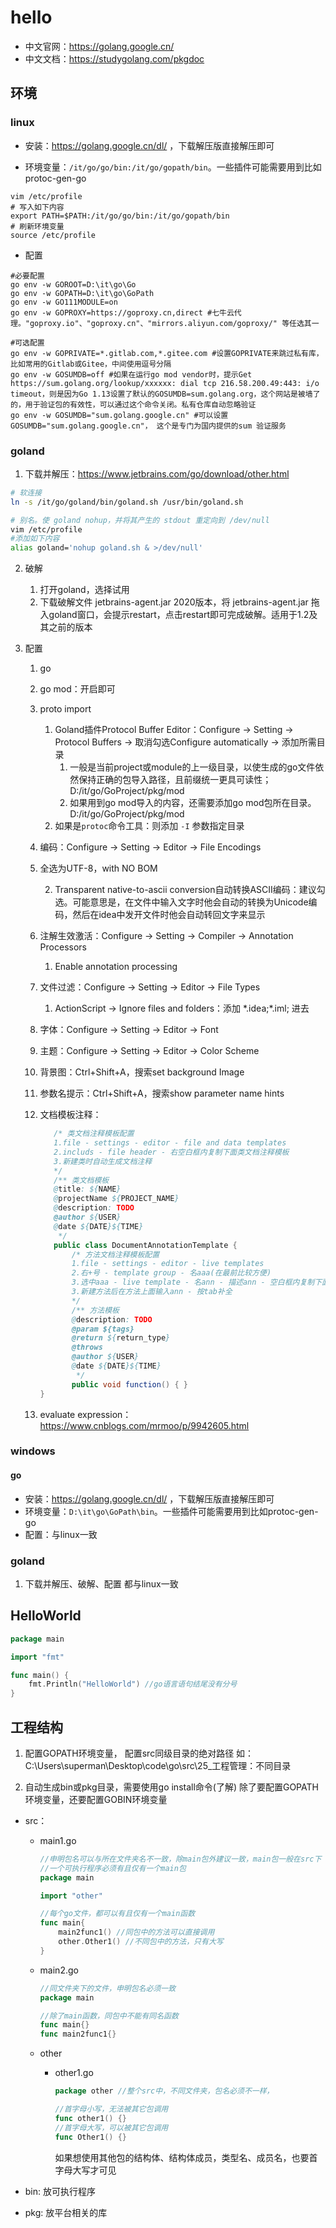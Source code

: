 # hello

- 中文官网：https://golang.google.cn/
- 中文文档：https://studygolang.com/pkgdoc

## 环境

### linux

- 安装：https://golang.google.cn/dl/ ，下载解压版直接解压即可



- 环境变量：`/it/go/go/bin:/it/go/gopath/bin`。一些插件可能需要用到比如protoc-gen-go

```shell
vim /etc/profile
# 写入如下内容
export PATH=$PATH:/it/go/go/bin:/it/go/gopath/bin
# 刷新环境变量
source /etc/profile
```

- 配置

```shell
#必要配置
go env -w GOROOT=D:\it\go\Go
go env -w GOPATH=D:\it\go\GoPath
go env -w GO111MODULE=on
go env -w GOPROXY=https://goproxy.cn,direct #七牛云代理。"goproxy.io"、"goproxy.cn"、"mirrors.aliyun.com/goproxy/" 等任选其一

#可选配置
go env -w GOPRIVATE=*.gitlab.com,*.gitee.com #设置GOPRIVATE来跳过私有库，比如常用的Gitlab或Gitee，中间使用逗号分隔
go env -w GOSUMDB=off #如果在运行go mod vendor时，提示Get https://sum.golang.org/lookup/xxxxxx: dial tcp 216.58.200.49:443: i/o timeout，则是因为Go 1.13设置了默认的GOSUMDB=sum.golang.org，这个网站是被墙了的，用于验证包的有效性，可以通过这个命令关闭。私有仓库自动忽略验证
go env -w GOSUMDB="sum.golang.google.cn" #可以设置 GOSUMDB="sum.golang.google.cn"， 这个是专门为国内提供的sum 验证服务
```

### goland

1. 下载并解压：https://www.jetbrains.com/go/download/other.html

```sh
# 软连接
ln -s /it/go/goland/bin/goland.sh /usr/bin/goland.sh

# 别名。使 goland nohup，并将其产生的 stdout 重定向到 /dev/null
vim /etc/profile
#添加如下内容
alias goland='nohup goland.sh & >/dev/null'
```

2. 破解

   1. 打开goland，选择试用
   2. 下载破解文件 jetbrains-agent.jar 2020版本，将 jetbrains-agent.jar 拖入goland窗口，会提示restart，点击restart即可完成破解。适用于1.2及其之前的版本

3. 配置

   1. go

   2. go mod：开启即可

   3. proto import

      1. Goland插件Protocol Buffer Editor：Configure → Setting → Protocol Buffers → 取消勾选Configure automatically → 添加所需目录
         1. 一般是当前project或module的上一级目录，以使生成的go文件依然保持正确的包导入路径，且前缀统一更具可读性；D:/it/go/GoProject/pkg/mod
         2. 如果用到go mod导入的内容，还需要添加go mod包所在目录。D:/it/go/GoProject/pkg/mod
      2. 如果是`protoc`命令工具：则添加 `-I` 参数指定目录

   4. 编码：Configure → Setting → Editor → File Encodings

   5. 全选为UTF-8，with NO BOM

      2. Transparent native-to-ascii conversion自动转换ASCII编码：建议勾选。可能意思是，在文件中输入文字时他会自动的转换为Unicode编码，然后在idea中发开文件时他会自动转回文字来显示

   6. 注解生效激活：Configure → Setting → Compiler → Annotation Processors

      1. Enable annotation processing

   7. 文件过滤：Configure → Setting → Editor → File Types

      1. ActionScript → Ignore files and folders：添加 *.idea;\*.iml; 进去

   8. 字体：Configure → Setting → Editor → Font

   9. 主题：Configure → Setting → Editor → Color Scheme
   
   10. 背景图：Ctrl+Shift+A，搜索set background Image
   
   11. 参数名提示：Ctrl+Shift+A，搜索show parameter name hints
   
   12. 文档模板注释：
   
       ```java
          /* 类文档注释模板配置
          1.file - settings - editor - file and data templates
          2.includs - file header - 右空白框内复制下面类文档注释模板
          3.新建类时自动生成文档注释
          */
          /** 类文档模板
          @title: ${NAME}
          @projectName ${PROJECT_NAME}
          @description: TODO
          @author ${USER}
          @date ${DATE}${TIME}
           */
          public class DocumentAnnotationTemplate {
              /* 方法文档注释模板配置
              1.file - settings - editor - live templates
              2.右+号 - template group - 名aaa(在最前比较方便)
              3.选中aaa - live template - 名ann - 描述ann - 空白框内复制下面方法注释模板 - define - everywhere
              3.新建方法后在方法上面输入ann - 按tab补全
              */
              /** 方法模板
              @description: TODO
              @param ${tags}
              @return ${return_type}
              @throws
              @author ${USER}
              @date ${DATE}${TIME}
               */
              public void function() { }
       }
       ```
   
   13. evaluate expression：https://www.cnblogs.com/mrmoo/p/9942605.html



### windows

#### go

- 安装：https://golang.google.cn/dl/ ，下载解压版直接解压即可
- 环境变量：`D:\it\go\GoPath\bin`。一些插件可能需要用到比如protoc-gen-go
- 配置：与linux一致

### goland

1. 下载并解压、破解、配置 都与linux一致


## HelloWorld

```go
package main

import "fmt"

func main() {
	fmt.Println("HelloWorld") //go语言语句结尾没有分号
}
```





## 工程结构

1) 配置GOPATH环境变量， 配置src同级目录的绝对路径
	如：C:\Users\superman\Desktop\code\go\src\25_工程管理：不同目录
	
2) 自动生成bin或pkg目录，需要使用go install命令(了解)
	除了要配置GOPATH环境变量，还要配置GOBIN环境变量

- src：

  - main1.go

    ```go
    //申明包名可以与所在文件夹名不一致，除main包外建议一致，main包一般在src下
    //一个可执行程序必须有且仅有一个main包
    package main
    
    import "other"
    
    //每个go文件，都可以有且仅有一个main函数
    func main{
        main2func1() //同包中的方法可以直接调用
        other.Other1() //不同包中的方法，只有大写
    }
    ```

  - main2.go

    ```go
    //同文件夹下的文件，申明包名必须一致
    package main
    
    //除了main函数，同包中不能有同名函数
    func main{}
    func main2func1{}
    ```

  - other

    - other1.go

      ```go
      package other //整个src中，不同文件夹，包名必须不一样，
      
      //首字母小写，无法被其它包调用
      func other1() {}
      //首字母大写，可以被其它包调用
      func Other1() {}
      ```

      如果想使用其他包的结构体、结构体成员，类型名、成员名，也要首字母大写才可见

- bin: 放可执行程序
- pkg: 放平台相关的库



